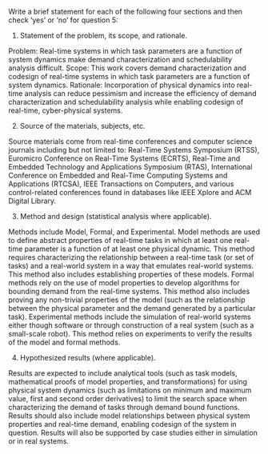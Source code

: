 
Write a brief statement for each of the following four sections and then check ‘yes’ or ‘no’ for question 5:

1. Statement of the problem, its scope, and rationale.

Problem: Real-time systems in which task parameters are a function of system dynamics make demand characterization and schedulability analysis difficult. Scope: This work covers demand characterization and codesign of real-time systems in which task parameters are a function of system dynamics. Rationale: Incorporation of physical dynamics into real-time analysis can reduce pessimism and increase the efficiency of demand characterization and schedulability analysis while enabling codesign of real-time, cyber-physical systems.

2. Source of the materials, subjects, etc.

Source materials come from real-time conferences and computer science journals including but not limited to: Real-Time Systems Symposium (RTSS), Euromicro Conference on Real-Time Systems (ECRTS), Real-Time and Embedded Technology and Applications Symposium (RTAS), International Conference on Embedded and Real-Time Computing Systems and Applications (RTCSA), IEEE Transactions on Computers, and various control-related conferences found in databases like IEEE Xplore and ACM Digital Library.

3. Method and design (statistical analysis where applicable).

Methods include Model, Formal, and Experimental. Model methods are used to define abstract properties of real-time tasks in which at least one real-time parameter is a function of at least one physical dynamic. This method requires characterizing the relationship between a real-time task (or set of tasks) and a real-world system in a way that emulates real-world systems. This method also includes establishing properties of these models. Formal methods rely on the use of model properties to develop algorithms for bounding demand from the real-time systems. This method also includes proving any non-trivial properties of the model (such as the relationship between the physical parameter and the demand generated by a particular task). Experimental methods include the simulation of real-world systems either though software or through construction of a real system (such as a small-scale robot). This method relies on experiments to verify the results of the model and formal methods.

4. Hypothesized results (where applicable).

Results are expected to include analytical tools (such as task models, mathematical proofs of model properties, and transformations) for using physical system dynamics (such as limitations on minimum and maximum value, first and second order derivatives) to limit the search space when characterizing the demand of tasks through demand bound functions. Results should also include model relationships between physical system properties and real-time demand, enabling codesign of the system in question. Results will also be supported by case studies either in simulation or in real systems. 